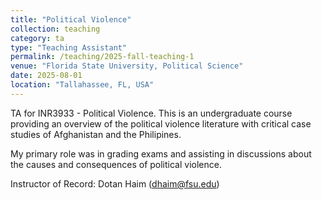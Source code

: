 ```yaml
---
title: "Political Violence"
collection: teaching
category: ta
type: "Teaching Assistant"
permalink: /teaching/2025-fall-teaching-1
venue: "Florida State University, Political Science"
date: 2025-08-01
location: "Tallahassee, FL, USA"
---
```


TA for INR3933 - Political Violence. This is an undergraduate course providing an overview of the political violence literature with critical case studies of Afghanistan and the Philipines.

My primary role was in grading exams and assisting in discussions about the causes and consequences of political violence.

Instructor of Record: Dotan Haim (dhaim@fsu.edu)

